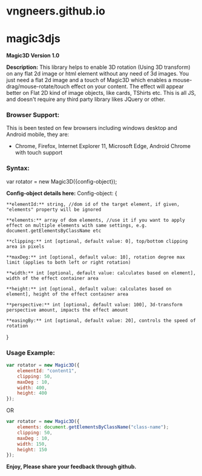 # vngneers.github.io
# magic3djs

**Magic3D Version 1.0**

**Description:** This library helps to enable 3D rotation (Using 3D transform) on any flat 2d image or html element without any need of 3d images.
You just need a flat 2d image and a touch of Magic3D which enables a mouse-drag/mouse-rotate/touch effect on your content.
The effect will appear better on Flat 2D kind of image objects, like cards, TShirts etc.
This is all JS, and doesn't require any third party library likes JQuery or other.

### Browser Support:
This is been tested on few browsers including windows desktop and Android mobile, they are:
- Chrome, Firefox, Internet Explorer 11, Microsoft Edge, Android Chrome with touch support

### Syntax:
var rotator = new Magic3D({config-object});

**Config-object details here:**
Config-object:
{

	**elementId:** string, //dom id of the target element, if given, "elements" property will be ignored
	
	**elements:** array of dom elements, //use it if you want to apply effect on multiple elements with same settings, e.g. document.getElementsByClassName etc
	
	**clipping:** int [optional, default value: 0], top/bottom clipping area in pixels
	
	**maxDeg:** int [optional, default value: 10], rotation degree max limit (applies to both left or right rotation)
	
	**width:** int [optional, default value: calculates based on element], width of the effect container area
	
	**height:** int [optional, default value: calculates based on element], height of the effect container area
	
	**perspective:** int [optional, default value: 100], 3d-transform perspective amount, impacts the effect amount
	
	**easingBy:** int [optional, default value: 20], controls the speed of rotation
	
}

### Usage Example:

```js
var rotator = new Magic3D({
	elementId: "content1",
	clipping: 50,
	maxDeg : 10,
	width: 400,
	height: 400
});
```

OR

```js
var rotator = new Magic3D({
	elements: document.getElementsByClassName("class-name");
	clipping: 50,
	maxDeg : 10,
	width: 150,
	height: 150
});
```

**Enjoy, Please share your feedback through github.**

<!--stackedit_data:
eyJoaXN0b3J5IjpbMTQwNzk4MTgxNF19
-->